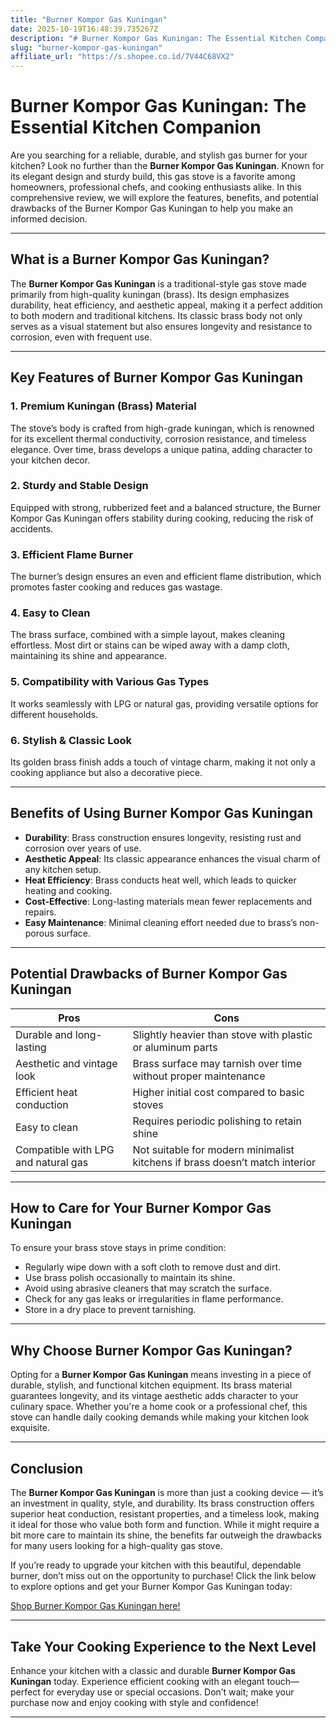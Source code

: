 ```yaml
---
title: "Burner Kompor Gas Kuningan"
date: 2025-10-19T16:48:39.735267Z
description: "# Burner Kompor Gas Kuningan: The Essential Kitchen Companion..."
slug: "burner-kompor-gas-kuningan"
affiliate_url: "https://s.shopee.co.id/7V44C68VX2"
---
```

# Burner Kompor Gas Kuningan: The Essential Kitchen Companion

Are you searching for a reliable, durable, and stylish gas burner for your kitchen? Look no further than the **Burner Kompor Gas Kuningan**. Known for its elegant design and sturdy build, this gas stove is a favorite among homeowners, professional chefs, and cooking enthusiasts alike. In this comprehensive review, we will explore the features, benefits, and potential drawbacks of the Burner Kompor Gas Kuningan to help you make an informed decision.

---

## What is a Burner Kompor Gas Kuningan?

The **Burner Kompor Gas Kuningan** is a traditional-style gas stove made primarily from high-quality kuningan (brass). Its design emphasizes durability, heat efficiency, and aesthetic appeal, making it a perfect addition to both modern and traditional kitchens. 
Its classic brass body not only serves as a visual statement but also ensures longevity and resistance to corrosion, even with frequent use.

---

## Key Features of Burner Kompor Gas Kuningan

### 1. Premium Kuningan (Brass) Material
The stove’s body is crafted from high-grade kuningan, which is renowned for its excellent thermal conductivity, corrosion resistance, and timeless elegance. Over time, brass develops a unique patina, adding character to your kitchen decor.

### 2. Sturdy and Stable Design
Equipped with strong, rubberized feet and a balanced structure, the Burner Kompor Gas Kuningan offers stability during cooking, reducing the risk of accidents.

### 3. Efficient Flame Burner
The burner’s design ensures an even and efficient flame distribution, which promotes faster cooking and reduces gas wastage.

### 4. Easy to Clean
The brass surface, combined with a simple layout, makes cleaning effortless. Most dirt or stains can be wiped away with a damp cloth, maintaining its shine and appearance.

### 5. Compatibility with Various Gas Types
It works seamlessly with LPG or natural gas, providing versatile options for different households.

### 6. Stylish & Classic Look
Its golden brass finish adds a touch of vintage charm, making it not only a cooking appliance but also a decorative piece.

---

## Benefits of Using Burner Kompor Gas Kuningan

- **Durability**: Brass construction ensures longevity, resisting rust and corrosion over years of use.
- **Aesthetic Appeal**: Its classic appearance enhances the visual charm of any kitchen setup.
- **Heat Efficiency**: Brass conducts heat well, which leads to quicker heating and cooking.
- **Cost-Effective**: Long-lasting materials mean fewer replacements and repairs.
- **Easy Maintenance**: Minimal cleaning effort needed due to brass’s non-porous surface.

---

## Potential Drawbacks of Burner Kompor Gas Kuningan

| Pros | Cons |
|---|---|
| Durable and long-lasting | Slightly heavier than stove with plastic or aluminum parts |
| Aesthetic and vintage look | Brass surface may tarnish over time without proper maintenance |
| Efficient heat conduction | Higher initial cost compared to basic stoves |
| Easy to clean | Requires periodic polishing to retain shine |
| Compatible with LPG and natural gas | Not suitable for modern minimalist kitchens if brass doesn’t match interior |

---

## How to Care for Your Burner Kompor Gas Kuningan

To ensure your brass stove stays in prime condition:
- Regularly wipe down with a soft cloth to remove dust and dirt.
- Use brass polish occasionally to maintain its shine.
- Avoid using abrasive cleaners that may scratch the surface.
- Check for any gas leaks or irregularities in flame performance.
- Store in a dry place to prevent tarnishing.

---

## Why Choose Burner Kompor Gas Kuningan?

Opting for a **Burner Kompor Gas Kuningan** means investing in a piece of durable, stylish, and functional kitchen equipment. Its brass material guarantees longevity, and its vintage aesthetic adds character to your culinary space. Whether you're a home cook or a professional chef, this stove can handle daily cooking demands while making your kitchen look exquisite.

---

## Conclusion

The **Burner Kompor Gas Kuningan** is more than just a cooking device — it’s an investment in quality, style, and durability. Its brass construction offers superior heat conduction, resistant properties, and a timeless look, making it ideal for those who value both form and function. While it might require a bit more care to maintain its shine, the benefits far outweigh the drawbacks for many users looking for a high-quality gas stove.

If you’re ready to upgrade your kitchen with this beautiful, dependable burner, don’t miss out on the opportunity to purchase! Click the link below to explore options and get your Burner Kompor Gas Kuningan today:

[Shop Burner Kompor Gas Kuningan here!](https://s.shopee.co.id/7V44C68VX2)

---

## Take Your Cooking Experience to the Next Level

Enhance your kitchen with a classic and durable **Burner Kompor Gas Kuningan** today. Experience efficient cooking with an elegant touch—perfect for everyday use or special occasions. Don’t wait; make your purchase now and enjoy cooking with style and confidence!

---